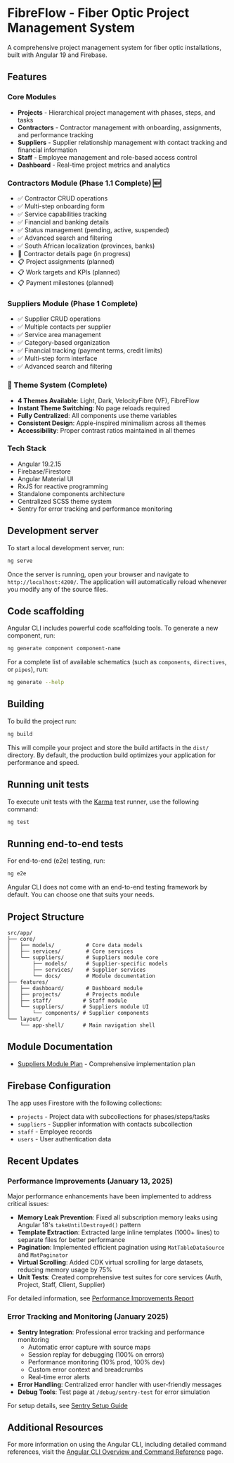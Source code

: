 # FibreFlow - Fiber Optic Project Management System

A comprehensive project management system for fiber optic installations, built with Angular 19 and Firebase.

## Features

### Core Modules
- **Projects** - Hierarchical project management with phases, steps, and tasks
- **Contractors** - Contractor management with onboarding, assignments, and performance tracking
- **Suppliers** - Supplier relationship management with contact tracking and financial information
- **Staff** - Employee management and role-based access control
- **Dashboard** - Real-time project metrics and analytics

### Contractors Module (Phase 1.1 Complete) 🆕
- ✅ Contractor CRUD operations
- ✅ Multi-step onboarding form
- ✅ Service capabilities tracking
- ✅ Financial and banking details
- ✅ Status management (pending, active, suspended)
- ✅ Advanced search and filtering
- ✅ South African localization (provinces, banks)
- 🚧 Contractor details page (in progress)
- 📋 Project assignments (planned)
- 📋 Work targets and KPIs (planned)
- 📋 Payment milestones (planned)

### Suppliers Module (Phase 1 Complete)
- ✅ Supplier CRUD operations
- ✅ Multiple contacts per supplier
- ✅ Service area management
- ✅ Category-based organization
- ✅ Financial tracking (payment terms, credit limits)
- ✅ Multi-step form interface
- ✅ Advanced search and filtering

### 🎨 Theme System (Complete)
- **4 Themes Available**: Light, Dark, VelocityFibre (VF), FibreFlow
- **Instant Theme Switching**: No page reloads required
- **Fully Centralized**: All components use theme variables
- **Consistent Design**: Apple-inspired minimalism across all themes
- **Accessibility**: Proper contrast ratios maintained in all themes

### Tech Stack
- Angular 19.2.15
- Firebase/Firestore
- Angular Material UI
- RxJS for reactive programming
- Standalone components architecture
- Centralized SCSS theme system
- Sentry for error tracking and performance monitoring

## Development server

To start a local development server, run:

```bash
ng serve
```

Once the server is running, open your browser and navigate to `http://localhost:4200/`. The application will automatically reload whenever you modify any of the source files.

## Code scaffolding

Angular CLI includes powerful code scaffolding tools. To generate a new component, run:

```bash
ng generate component component-name
```

For a complete list of available schematics (such as `components`, `directives`, or `pipes`), run:

```bash
ng generate --help
```

## Building

To build the project run:

```bash
ng build
```

This will compile your project and store the build artifacts in the `dist/` directory. By default, the production build optimizes your application for performance and speed.

## Running unit tests

To execute unit tests with the [Karma](https://karma-runner.github.io) test runner, use the following command:

```bash
ng test
```

## Running end-to-end tests

For end-to-end (e2e) testing, run:

```bash
ng e2e
```

Angular CLI does not come with an end-to-end testing framework by default. You can choose one that suits your needs.

## Project Structure

```
src/app/
├── core/
│   ├── models/          # Core data models
│   ├── services/        # Core services
│   └── suppliers/       # Suppliers module core
│       ├── models/      # Supplier-specific models
│       ├── services/    # Supplier services
│       └── docs/        # Module documentation
├── features/
│   ├── dashboard/       # Dashboard module
│   ├── projects/        # Projects module  
│   ├── staff/          # Staff module
│   └── suppliers/      # Suppliers module UI
│       └── components/ # Supplier components
└── layout/
    └── app-shell/      # Main navigation shell

```

## Module Documentation

- [Suppliers Module Plan](/src/app/core/suppliers/docs/suppliers-module-plan.md) - Comprehensive implementation plan

## Firebase Configuration

The app uses Firestore with the following collections:
- `projects` - Project data with subcollections for phases/steps/tasks
- `suppliers` - Supplier information with contacts subcollection
- `staff` - Employee records
- `users` - User authentication data

## Recent Updates

### Performance Improvements (January 13, 2025)

Major performance enhancements have been implemented to address critical issues:

- **Memory Leak Prevention**: Fixed all subscription memory leaks using Angular 18's `takeUntilDestroyed()` pattern
- **Template Extraction**: Extracted large inline templates (1000+ lines) to separate files for better performance
- **Pagination**: Implemented efficient pagination using `MatTableDataSource` and `MatPaginator`
- **Virtual Scrolling**: Added CDK virtual scrolling for large datasets, reducing memory usage by 75%
- **Unit Tests**: Created comprehensive test suites for core services (Auth, Project, Staff, Client, Supplier)

For detailed information, see [Performance Improvements Report](./docs/performance-improvements-report.md)

### Error Tracking and Monitoring (January 2025)

- **Sentry Integration**: Professional error tracking and performance monitoring
  - Automatic error capture with source maps
  - Session replay for debugging (100% on errors)
  - Performance monitoring (10% prod, 100% dev)
  - Custom error context and breadcrumbs
  - Real-time error alerts
- **Error Handling**: Centralized error handler with user-friendly messages
- **Debug Tools**: Test page at `/debug/sentry-test` for error simulation

For setup details, see [Sentry Setup Guide](./SENTRY_SETUP.md)

## Additional Resources

For more information on using the Angular CLI, including detailed command references, visit the [Angular CLI Overview and Command Reference](https://angular.dev/tools/cli) page.
